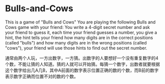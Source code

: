 # Bulls-and-Cows
This is  a game of "Bulls and Cows"
You are playing the following Bulls and Cows game with your friend: You write a 4-digit secret number and ask your friend to guess it, each time your friend guesses a number, you give a hint, the hint tells your friend how many digits are in the correct positions (called "bulls") and how many digits are in the wrong positions (called "cows"), your friend will use those hints to find out the secret number.


通常由两个人玩，一方出数字，一方猜。出数字的人要想好一个没有重复数字的4个数，不能让猜的人知道。猜的人就可以开始猜。每猜一个数字，出数者就要根据这个数字给出几A几B，其中A前面的数字表示位置正确的数的个数，而B前的数字表示数字正确而位置不对的数的个数。
